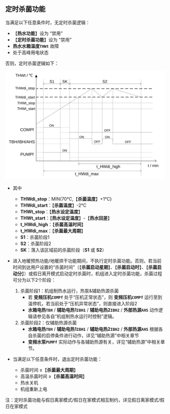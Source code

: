 <!-- 注意事项 -->
<!-- 起始分级标题：##（二级标题） -->

## 定时杀菌功能

当满足以下任意条件时，无定时杀菌逻辑：

- 【**热水功能**】设为 “禁用”
- 【**定时杀菌功能**】设为 “禁用”
- **热水水箱温度`THWt`** 故障
- 处于高峰用电状态

否则，定时杀菌逻辑如下：

![定时杀菌功能](.img/定时杀菌功能.svg#large)

- 其中
  - **THWdi_stop**：MIN(70℃,【**杀菌温度**】+1℃)
  - **THWdi_start**：【**杀菌温度**】-2℃
  - **THWt_stop**：【**热水设定温度**】
  - **THWt_start**：【**热水设定温度**】-【**热水回差**】
  - **t_HWdi_high**：【**杀菌高温时间**】
  - **t_HWdi_max**：【**杀菌最大周期**】
  - **S1**：杀菌阶段1
  - **S2**：杀菌阶段2
  - **SK**：落入该区域前的杀菌阶段（**S1** 或 **S2**）


- 进入地暖预热功能/地暖烘干功能期间，不执行定时杀菌功能。否则，若当前时间到达用户设置的“杀菌时间”（【**杀菌启动星期**】、【**杀菌启动时**】、【**杀菌启动分**】）或假日离开模式启动定时杀菌时，机组进入定时杀菌功能，杀菌过程可分为以下2个阶段：
  1. 杀菌阶段1：机组制热水运行，热泵&辅助热源杀菌
     - 若 **变频压机`COMPf`** 处于“压机正常状态”，则 **变频压机`COMPf`** 运行至到温停机，若当前处于“压机异常状态”，则直接进入阶段2
     - **水箱电热`TBH`** / **辅助电热1`IBH1`** / **辅助电热2`IBH2`** / **外部热源`AHS`** 动作逻辑请参见各自“机组制热水运行时控制”逻辑。
  2. 杀菌阶段2：仅辅助热源杀菌
     - **水箱电热`TBH`** / **辅助电热1`IBH1`** / **辅助电热2`IBH2`** / **外部热源`AHS`** 根据各自杀菌的启停条件进行动作，详见“辅助热源”中相关章节
     - **变频水泵`PUMPf`** 实际动作与各辅助热源有关，详见“辅助热源”中相关章节。
- 当满足以下任意条件时，退出定时杀菌功能：
  - 杀菌时间 ≥【**杀菌最大周期**】
  - 高温杀菌时间 ≥【**杀菌高温时间**】
  - 热水关机
  - 机组重新上电

注：定时杀菌功能与假日离家模式/假日在家模式相互制约，详见假日离家模式/假日在家模式
